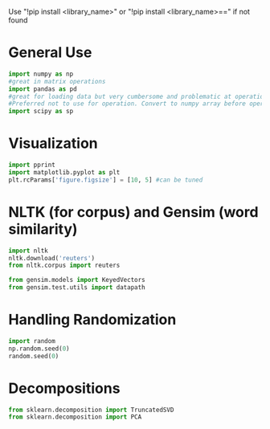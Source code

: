 Use "!pip install <library_name>" or "!pip install <library_name>==<version>" if not found

# General Use
```python
import numpy as np 
#great in matrix operations
import pandas as pd 
#great for loading data but very cumbersome and problematic at operations. 
#Preferred not to use for operation. Convert to numpy array before operations.
import scipy as sp
```


# Visualization

```python
import pprint
import matplotlib.pyplot as plt
plt.rcParams['figure.figsize'] = [10, 5] #can be tuned
```

# NLTK (for corpus) and Gensim (word similarity)

```python
import nltk
nltk.download('reuters')
from nltk.corpus import reuters
```

```python
from gensim.models import KeyedVectors
from gensim.test.utils import datapath
```

# Handling Randomization

```python
import random
np.random.seed(0)
random.seed(0)
```

# Decompositions

```python
from sklearn.decomposition import TruncatedSVD
from sklearn.decomposition import PCA
```
 